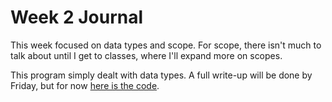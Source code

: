 # Week 2 Journal

This week focused on data types and scope. For scope, there isn't much to talk about until I get to classes, where I'll expand more on scopes.

This program simply dealt with data types. A full write-up will be done by Friday, but for now [here is the code](https://github.com/WillEccles/cpp-seminar/tree/master/Week-2/Code).
